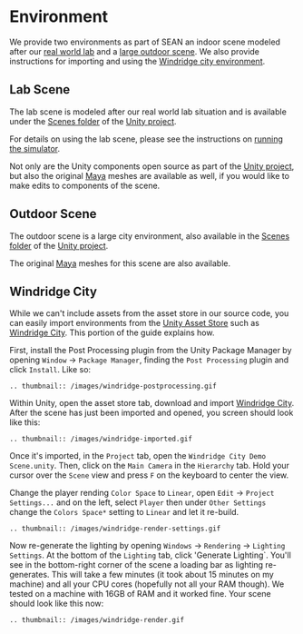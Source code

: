 # Environment

We provide two environments as part of SEAN an indoor scene modeled after our [real world lab](#lab-scene) and a [large outdoor scene](#outdoor-scene). We also provide instructions for importing and using the [Windridge city environment](#windridge-city).

## Lab Scene

The lab scene is modeled after our real world lab situation and is available under the [Scenes folder](https://github.com/yale-img/social_sim_unity/tree/master/Assets/Scenes) of the [Unity project](https://github.com/yale-img/social_sim_unity).

For details on using the lab scene, please see the instructions on [running the simulator](running.html).

Not only are the Unity components open source as part of the [Unity project](https://github.com/yale-img/social_sim_unity), but also the original [Maya](https://www.autodesk.com/products/maya) meshes are available as well, if you would like to make edits to components of the scene.

## Outdoor Scene

The outdoor scene is a large city environment, also available in the [Scenes folder](https://github.com/yale-img/social_sim_unity/tree/master/Assets/Scenes) of the [Unity project](https://github.com/yale-img/social_sim_unity).

The original [Maya](https://www.autodesk.com/products/maya) meshes for this scene are also available.

## Windridge City

While we can't include assets from the asset store in our source code, you can easily import environments from the [Unity Asset Store](https://assetstore.unity.com/) such as [Windridge City](https://assetstore.unity.com/packages/3d/environments/roadways/windridge-city-132222). This portion of the guide explains how.

First, install the Post Processing plugin from the Unity Package Manager by opening `Window` -> `Package Manager`, finding the `Post Processing` plugin and click `Install`. Like so: 

```eval_rst
.. thumbnail:: /images/windridge-postprocessing.gif
```

Within Unity, open the asset store tab, download and import [Windridge City](https://assetstore.unity.com/packages/3d/environments/roadways/windridge-city-132222). After the scene has just been imported and opened, you screen should look like this:

```eval_rst
.. thumbnail:: /images/windridge-imported.gif
```

Once it's imported, in the `Project` tab, open the `Windridge City Demo Scene.unity`. Then, click on the `Main Camera` in the `Hierarchy` tab. Hold your cursor over the `Scene` view and press `F` on the keyboard to center the view.

Change the player rending `Color Space` to `Linear`, open `Edit` -> `Project Settings...` and on the left, select `Player` then under `Other Settings` change the `Colors Space*` setting to `Linear` and let it re-build.

```eval_rst
.. thumbnail:: /images/windridge-render-settings.gif
```

Now re-generate the lighting by opening `Windows` -> `Rendering` -> `Lighting Settings`. At the bottom of the `Lighting` tab, click 'Generate Lighting`. You'll see in the bottom-right corner of the scene a loading bar as lighting re-generates. This will take a few minutes (it took about 15 minutes on my machine) and all your CPU cores (hopefully not all your RAM though). We tested on a machine with 16GB of RAM and it worked fine. Your scene should look like this now:

```eval_rst
.. thumbnail:: /images/windridge-render.gif
```
